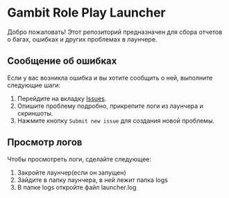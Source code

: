 # Gambit Role Play Launcher

Добро пожаловать! Этот репозиторий предназначен для сбора отчетов о багах, ошибках и других проблемах в лаунчере.

## Сообщение об ошибках

Если у вас возникла ошибка и вы хотите сообщить о ней, выполните следующие шаги:

1. Перейдите на вкладку [Issues](https://github.com/Gambit-RP/bug-Tracker/issues/new/choose).
2. Опишите проблему подробно, прикрепите логи из лаунчера и скриншоты.
3. Нажмите кнопку `Submit new issue` для создания новой проблемы.

## Просмотр логов

Чтобы просмотреть логи, сделайте следующее:

1. Закройте лаунчер(если он запущен)
2. Зайдите в папку лаунчера, в ней лежит папка logs
3. В папке logs откройте файл launcher.log

